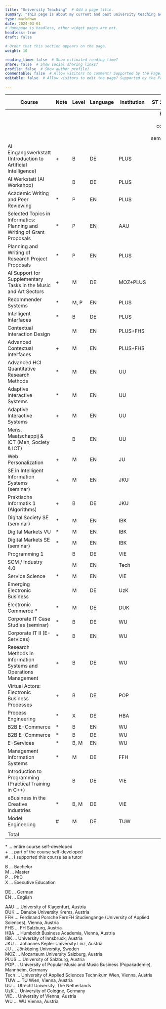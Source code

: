 ```yaml
---
title: "University Teaching"  # Add a page title.
summary: "This page is about my current and past university teaching activities."  # Add a page description.
type: markdown
date: 2024-03-01 
# Homepage is headless, other widget pages are not.
headless: true
draft: false

# Order that this section appears on the page.
weight: 10

reading_time: false  # Show estimated reading time?
share: false  # Show social sharing links?
profile: false  # Show author profile?
commentable: false  # Allow visitors to comment? Supported by the Page, Post, and Docs content types.
editable: false  # Allow visitors to edit the page? Supported by the Page, Post, and Docs content types.

---
```


| Course | Note | Level | Language | Institution | ST 2008 | WT 2008/09 | ST 2009 | WT 2009/10 | ST 2010 | WT 2010/11 | ST 2011 | WT 2011/12 | SS 2012 | WT 2012/13 | ST 2013 | WT 2013/14 | ST 2014 | WT 2014/15 | ST 2015 | WT 2015/16 | ST 2016 | WT 2016/17 | WT 2017/18 | ST 2018 | ST 2019 | WT 2019/20 | ST 2020 | WT 2020/21 | SS 2001 | WT 2021/22 | ST 2022 | WT 2022/23 | ST 2023 | WT 2023/24 | ST 2024 | WT 2024/25 | ST 2025 | WT 2025/26 |            |
|---|---|---|---|---|---:|---:|---:|---:|---:|---:|---:|---:|---:|---:|---:|---:|---:|---:|---:|---:|---:|---:|---:|---:|---:|---:|---:|---:|---:|---:|---:|---:|---:|---:|---:|---:|---:|---:|---:|
|                                                                         |      |       |          |             | ECTS per course per semester |            |         |            |         |            |         |            |         |            |         |            |         |            |         |            |         |            |            |         |         |            |         |            |         |            |         |            |         |            |         |            |         |            | Total ECTS |
| AI Eingangswerkstatt (Introduction to Artificial Intelligence)                                 | +    | B     | DE       | PLUS        |                              |            |         |            |         |            |         |            |         |            |         |            |         |            |         |            |         |            |            |         |         |            |         |            |         |            |         |            |         |            |         |            |         | 2          | 2          |
| AI Werkstatt (AI Workshop)                                                             |      | B     | DE       | PLUS        |                              |            |         |            |         |            |         |            |         |            |         |            |         |            |         |            |         |            |            |         |         |            |         |            |         |            |         |            |         |            |         |            |         | 4          | 4          |
| Academic Writing and Peer Reviewing                                     | *    | P     | EN       | PLUS        |                              |            |         |            |         |            |         |            |         |            |         |            |         |            |         |            |         |            |            |         |         |            |         |            |         |            |         |            |         |            |         |            |         | 3          | 3          |
| Selected Topics in Informatics: Planning and Writing of Grant Proposals | *    | P     | EN       | AAU         |                              |            |         |            |         |            |         |            |         |            |         |            |         |            |         |            |         |            |            |         |         |            |         |            |         |            |         |            |         |            |         |            | 4       |            | 4          |
| Planning and Writing of Research Project Proposals                      | *    | P     | EN       | PLUS        |                              |            |         |            |         |            |         |            |         |            |         |            |         |            |         |            |         |            |            |         |         |            |         |            |         |            |         |            |         |            |         |            | 4       |            | 4          |
| AI Support for Supplementary Tasks in the Music and Art Sectors         | +    | M     | DE       | MOZ+PLUS    |                              |            |         |            |         |            |         |            |         |            |         |            |         |            |         |            |         |            |            |         |         |            |         |            |         |            |         |            |         |            |         | 4          |         |            | 4          |
| Recommender Systems                                                     | *    | M, P  | EN       | PLUS        |                              |            |         |            |         |            |         |            |         |            |         |            |         |            |         |            |         |            |            |         |         |            |         |            |         |            |         |            |         |            | 3       |            | 3       |            | 6          |
| Intelligent Interfaces                                                  | *    | B     | DE       | PLUS        |                              |            |         |            |         |            |         |            |         |            |         |            |         |            |         |            |         |            |            |         |         |            |         |            |         |            |         |            |         |            | 3       |            | 3       |            | 6          |
| Contextual Interaction Design                                           |      | M     | EN       | PLUS+FHS    |                              |            |         |            |         |            |         |            |         |            |         |            |         |            |         |            |         |            |            |         |         |            |         |            |         |            |         |            |         |            | 3       |            |         |            | 3          |
| Advanced Contextual Interfaces                                          | +    | M     | EN       | PLUS+FHS    |                              |            |         |            |         |            |         |            |         |            |         |            |         |            |         |            |         |            |            |         |         |            |         |            |         |            |         |            |         | 3          |         |            |         |            | 3          |
| Advanced HCI Quantitative Research Methods                              | *    | M     | EN       | UU          |                              |            |         |            |         |            |         |            |         |            |         |            |         |            |         |            |         |            |            |         |         |            |         |            | 7.5     |            | 7.5     |            |         |            |         |            |         |            | 15         |
| Adaptive Interactive Systems                                            | *    | M     | EN       | UU          |                              |            |         |            |         |            |         |            |         |            |         |            |         |            |         |            |         |            |            |         |         |            |         |            |         | 7.5        |         | 7.5        |         |            |         |            |         |            | 15         |
| Adaptive Interactive Systems                                            | +    | M     | EN       | UU          |                              |            |         |            |         |            |         |            |         |            |         |            |         |            |         |            |         |            |            |         |         |            |         | 7.5        |         |            |         |            |         |            |         |            |         |            | 7.5        |
| Mens, Maatschappij & ICT (Men, Society & ICT)                           |      | B     | EN       | UU          |                              |            |         |            |         |            |         |            |         |            |         |            |         |            |         |            |         |            |            |         |         |            |         | 7.5        |         |            |         |            |         |            |         |            |         |            | 7.5        |
| Web Personalization                                                     | +    | M     | EN       | JU          |                              |            |         |            |         |            |         |            |         |            |         |            |         |            |         |            |         |            |            |         |         |            | 7.5     |            | 7.5     | 7.5        |         | 7.5        |         |            |         |            |         |            | 30         |
| SE in Intelligent Information Systems (seminar)                         | +    | M     | EN       | JKU         |                              |            |         |            |         |            |         |            |         |            |         |            |         |            |         |            |         |            |            |         |         |            | 3       |            |         |            |         |            |         |            |         |            |         |            | 3          |
| Praktische Informatik 1 (Algorithms)                                    | +    | B     | DE       | JKU         |                              |            |         |            |         |            |         |            |         |            |         |            |         |            |         |            |         |            |            |         |         |            | 1.25    |            |         |            |         |            |         |            |         |            |         |            | 1.25       |
| Digital Society SE (seminar)                                            | *    | M     | EN       | IBK         |                              |            |         |            |         |            |         |            |         |            |         |            |         |            |         |            |         |            |            |         |         | 5          |         |            |         |            |         |            |         |            |         |            |         |            | 5          |
| Digital Markets VU                                                      | *    | M     | EN       | IBK         |                              |            |         |            |         |            |         |            |         |            |         |            |         |            |         |            |         |            |            |         | 5       |            |         |            |         |            |         |            |         |            |         |            |         |            | 5          |
| Digital Markets SE (seminar)                                            | *    | M     | EN       | IBK         |                              |            |         |            |         |            |         |            |         |            |         |            |         |            |         |            |         |            |            |         | 5       |            |         |            |         |            |         |            |         |            |         |            |         |            | 5          |
| Programming 1                                                           |      | B     | DE       | VIE         |                              |            |         |            |         |            |         |            |         |            |         |            |         |            |         |            |         | 6          |            |         |         |            |         |            |         |            |         |            |         |            |         |            |         |            | 6          |
| SCM / Industry 4.0                                                      |      | M     | EN       | Tech        |                              |            |         |            |         |            |         |            |         |            |         |            |         |            |         |            |         | 5          |            |         |         |            |         |            |         |            |         |            |         |            |         |            |         |            | 5          |
| Service Science                                                         | *    | M     | EN       | VIE         |                              |            |         |            |         |            |         |            |         |            |         |            |         |            |         |            |         | 4          | 4          |         |         |            |         |            |         |            |         |            |         |            |         |            |         |            | 8          |
| Emerging Electronic Business                                            |      | M     | DE       | UzK         |                              |            |         |            |         |            |         |            |         |            |         |            |         |            |         |            | 6       |            |            |         |         |            |         |            |         |            |         |            |         |            |         |            |         |            | 6          |
| Electronic Commerce *                                                   | *    | M     | DE       | DUK         |                              |            |         |            |         |            |         |            |         |            |         |            |         |            |         | 2.5        |         | 2.5        |            |         |         |            |         |            |         |            |         |            |         |            |         |            |         |            | 5          |
| Corporate IT Case Studies (seminar)                                     | *    | B     | DE       | WU          |                              |            |         |            |         |            |         |            |         |            |         | 4          | 4       | 4          |         |            |         |            |            |         |         |            |         |            |         |            |         |            |         |            |         |            |         |            | 12         |
| Corporate IT II (E-Services)                                            | *    | B     | EN       | WU          |                              |            |         |            |         |            |         |            |         |            |         | 4          | 4       |            |         |            |         |            |            |         |         |            |         |            |         |            |         |            |         |            |         |            |         |            | 8          |
| Research Methods in Information Systems and Operations Management       | +    | B     | DE       | WU          |                              |            |         |            |         |            |         |            |         |            |         |            | 3       | 3          | 3       | 3          |         |            |            |         |         |            |         |            |         |            |         |            |         |            |         |            |         |            | 12         |
| Virtual Actors: Electronic Business Processes                           | +    | B     | DE       | POP         |                              |            |         |            |         |            |         |            | 1       |            | 1       |            | 1       |            |         |            |         |            |            |         |         |            |         |            |         |            |         |            |         | 3          |         |            |         |            |            |
| Process Engineering                                                     | *    | X     | DE       | HBA         |                              |            |         |            |         |            |         | 4          |         |            |         |            |         |            |         |            |         |            |            |         |         |            |         |            |         |            |         |            |         |            |         |            |         |            | 4          |
| B2B E-Commerce                                                          | *    | B     | EN       | WU          |                              |            |         |            |         |            |         |            | 4       | 4          | 4       |            |         |            |         |            |         |            |            |         |         |            |         |            |         |            |         |            |         |            |         |            |         |            | 12         |
| B2B E-Commerce                                                          | *    | B     | DE       | WU          |                              |            |         |            | 4       | 4          | 4       | 4          |         |            |         |            |         |            |         |            |         |            |            |         |         |            |         |            |         |            |         |            |         |            |         |            |         |            | 16         |
| E-Services                                                              | *    | B, M  | EN       | WU          |                              |            |         |            | 4       | 4          | 4       | 4          | 4       | 4          | 4       |            |         |            |         |            |         |            |            |         |         |            |         |            |         |            |         |            |         |            |         |            |         |            | 28         |
| Management Information Systems                                          | *    | M     | DE       | FFH         |                              |            |         | 4          |         | 4          |         | 4          |         | 4          |         |            |         | 3          |         |            |         |            |            |         |         |            |         |            |         |            |         |            |         |            |         |            |         |            | 19         |
| Introduction to Programming (Practical Training in C++)                 |      | B     | DE       | VIE         |                              | 6          |         | 6          |         |            |         |            |         |            |         |            |         |            |         |            |         |            |            |         |         |            |         |            |         |            |         |            |         |            |         |            |         |            | 12         |
| eBusiness in the Creative Industries                                    | *    | B, M  | DE       | VIE         | 4                            | 4          | 4       | 4          | 4       | 4          | 4       | 4          |         | 4          |         | 4          |         | 4          |         | 4          |         | 4          |            | 4       |         |            |         |            |         |            |         |            |         |            |         |            |         |            | 52         |
| Model Engineering                                                       | #    | M     | DE       | TUW         |                              | 3          |         |            |         |            |         |            |         |            |         |            |         |            |         |            |         |            |            |         |         |            |         |            |         |            |         |            |         |            |         |            |         |            | 3          |
|                                                                         |      |       |          |             |                              |            |         |            |         |            |         |            |         |            |         |            |         |            |         |            |         |            |            |         |         |            |         |            |         |            |         |            |         |            |         |            |         |            |            |
| Total                                                                   |      |       |          |             | 4                            | 13         | 4       | 14         | 12      | 16         | 12      | 20         | 9       | 16         | 12      | 15         | 12      | 14         | 0       | 6.5        | 6       | 21.5       | 4          | 4       | 10      | 5          | 11.75   | 15         | 15      | 15         | 7.5     | 15         | 0       | 3          | 9       | 4          | 14      | 9          | 348.25     |


\*	…	entire course self-developed  
\+	…	part of the course self-developed  
\#	…	I supported this course as a tutor  


B	…	Bachelor  
M	…	Master  
P	…	PhD  
X	…	Executive Education  

DE	…	German  
EN	…	English  


AAU	…	University of Klagenfurt, Austria  
DUK	…	Danube University Krems, Austria  
FFH	…	Ferdinand Porsche FernFH Studiengänge (University of Applied Sciences), Vienna, Austria  
FHS	…	FH Salzburg, Austria  
HBA	…	Humboldt Business Academia, Vienna, Austria  
IBK	…	University of Innsbruck, Austria  
JKU	…	Johannes Kepler University Linz, Austria  
JU	…	Jönköping University, Sweden  
MOZ	…	Mozarteum University Salzburg, Austria  
PLUS	…	University of Salzburg, Austria  
POP	…	University of Popular Music and Music Business (Popakademie), Mannheim, Germany  
Tech	…	University of Applied Sciences Technikum Wien, Vienna, Austria  
TUW	…	TU Wien, Vienna, Austria  
UU	…	Utrecht University, The Netherlands  
UzK	…	University of Cologne, Germany  
VIE	…	University of Vienna, Austria  
WU	…	WU Vienna, Austria